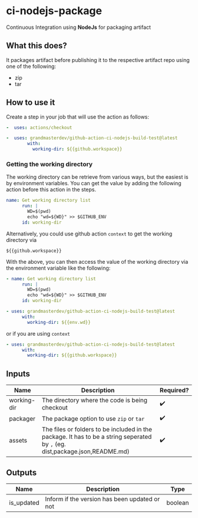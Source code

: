 # ci-nodejs-package

Continuous Integration using **NodeJs** for packaging artifact

## What this does?

It packages artifact before publishing it to the respective artifact repo using one of the following:

- zip
- tar

## How to use it

Create a step in your job that will use the action as follows:

```yaml
-  uses: actions/checkout

-  uses: grandmasterdev/github-action-ci-nodejs-build-test@latest
        with:
          working-dir: ${{github.workspace}}

```

### Getting the working directory

The working directory can be retrieve from various ways, but the easiest is by environment variables.
You can get the value by adding the following action before this action in the steps.

```yaml
name: Get working directory list
      run: |
        WD=$(pwd)
        echo "wd=${WD}" >> $GITHUB_ENV
      id: working-dir

```

Alternatively, you could use github action `context` to get the working directory via

```
${{github.workspace}}
```

With the above, you can then access the value of the working directory via the environment variable like the following:

```yaml
- name: Get working directory list
      run: |
        WD=$(pwd)
        echo "wd=${WD}" >> $GITHUB_ENV
      id: working-dir

- uses: grandmasterdev/github-action-ci-nodejs-build-test@latest
      with:
        working-dir: ${{env.wd}}
```

or if you are using `context`

```yaml
- uses: grandmasterdev/github-action-ci-nodejs-build-test@latest
      with:
        working-dir: ${{github.workspace}}
```

## Inputs

| Name        | Description                                                                                                                  | Required?          |
| ----------- | ---------------------------------------------------------------------------------------------------------------------------- | ------------------ |
| working-dir | The directory where the code is being checkout                                                                               | :heavy_check_mark: |
| packager    | The package option to use `zip` or `tar`                                                                                     | :heavy_check_mark: |
| assets      | The files or folders to be included in the package. It has to be a string seperated by `,` (eg. dist,package.json,README.md) | :heavy_check_mark: |

## Outputs

| Name       | Description                                   | Type    |
| ---------- | --------------------------------------------- | ------- |
| is_updated | Inform if the version has been updated or not | boolean |
